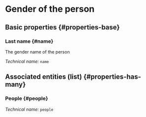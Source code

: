 # Gender of the person
<!--- THIS FILE IS GENERATED PLEASE DO NOT EDIT IT DIRECTLY --->



<OH code="personGender"/>


## Basic properties {#properties-base}

### Last name {#name}

The gender name of the person

*Technical name:* ```name```
<PH code="personGender:name"/>




## Associated entities (list) {#properties-has-many}

### People {#people}



*Technical name:* ```people```
<PH code="personGender:people"/>





